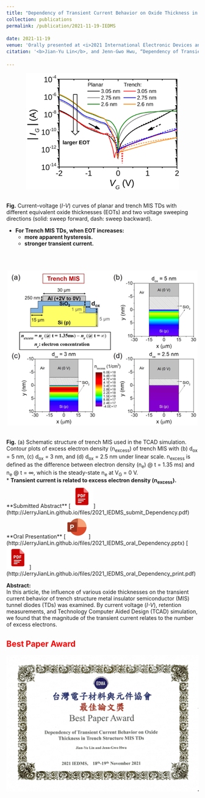 ```yaml
---
title: "Dependency of Transient Current Behavior on Oxide Thickness in Trench Structure MIS TDs"
collection: publications
permalink: /publication/2021-11-19-IEDMS

date: 2021-11-19
venue: 'Orally presented at <i>2021 International Electronic Devices and Materials Symposium</i>'
citation: '<b>Jian-Yu Lin</b>, and Jenn-Gwo Hwu, “Dependency of Transient Current Behavior on Oxide Thickness in Trench Structure MIS TDs,” <i>2021 International Electronic Devices and Materials Symposium (IEDMS)</i>, 1032, C3‑1, National Cheng Kung University, Tainan City, Taiwan, ROC, Nov. 2021.'

---
```


<p style="text-align:center;"><img src='/images/2021_IEDMS_IV.svg' width='400'></p> <br/>
<b>Fig.</b> Current–voltage (<i>I-V</i>) curves of planar and trench MIS TDs with different equivalent oxide thicknesses (EOTs) and two voltage sweeping directions (solid: sweep forward, dash: sweep backward). <br/>

* <b>For Trench MIS TDs, when EOT increases:</b> <br/>
  * <b>more apparent hysteresis.</b> <br/>
  * <b>stronger transient current.</b> <br/>

<br/>
<br/>
 
<p style="text-align:center;"><img src='/images/IEDMS_2021_TCAD.jpg' width='500'></p> <br/>
<b>Fig.</b> (a) Schematic structure of trench MIS used in the TCAD simulation. Contour plots of excess electron density (n<sub>excess</sub>) of trench MIS with (b) d<sub>ox</sub> = 5 nm, (c) d<sub>ox</sub> = 3 nm, and (d) d<sub>ox</sub> = 2.5 nm under linear scale. n<sub>excess</sub> is defined as the difference between electron density (n<sub>e</sub>) @ t = 1.35 ms) and n<sub>e</sub> @ t = ∞, which is the steady-state n<sub>e</sub> at V<sub>G</sub> = 0 V.
<br/>
* <b>Transient current is related to excess electron density (n<sub>excess</sub>).</b>

<br/>
**Submitted Abstract**
[<img src='/images/pdf.png' width='60'>](http://JerryJianLin.github.io/files/2021_IEDMS_submit_Dependency.pdf)
<br/>
**Oral Presentation**
[<img src='/images/PPT.png' width='60'>](http://JerryJianLin.github.io/files/2021_IEDMS_oral_Dependency.pptx)
[<img src='/images/pdf.png' width='60'>](http://JerryJianLin.github.io/files/2021_IEDMS_oral_Dependency_print.pdf)
<br/>



**Abstract:** <br/>
In this article, the influence of various oxide thicknesses on the transient current behavior of trench structure metal insulator semiconductor (MIS) tunnel diodes (TDs) was examined. By current voltage (<i>I-V</i>), retention measurements, and Technology Computer Aided Design (TCAD) simulation, we found that the magnitude of the transient current relates to the number of excess electrons.
<br/>
## <span style="color:red;">__Best Paper Award__</span>
<p style="text-align:center;"><img src='/images/IEDMS_2021_Best_paper_award.jpg' width='800'></p> <br/>
<!--Recommended citation: Your Name, You. (2015). "Paper Title Number 3." <i>Journal 1</i>. 1(3). -->
